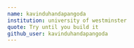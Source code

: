 ```yaml
---
name: kavinduhandapangoda 
institution: university of westminster 
quote: Try until you build it 
github_user: kavinduhandapangoda
---
```

